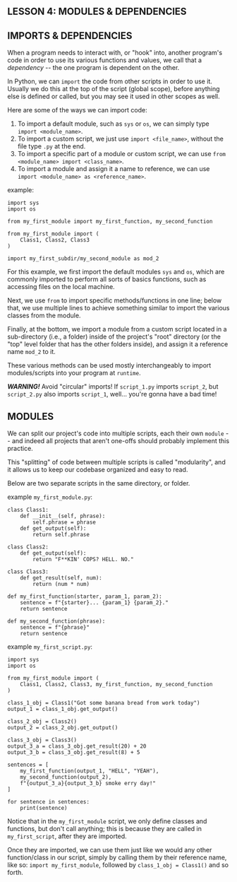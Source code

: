 ## LESSON 4: MODULES & DEPENDENCIES

## IMPORTS & DEPENDENCIES

When a program needs to interact with, or "hook" into, another program's code in order to use its various functions and values, we call that a *dependency* -- the one program is dependent on the other.

In Python, we can `import` the code from other scripts in order to use it. Usually we do this at the top of the script (global scope), before anything else is defined or called, but you may see it used in other scopes as well.

Here are some of the ways we can import code:
1. To import a default module, such as `sys` or `os`, we can simply type `import <module_name>`.
2. To import a custom script, we just use `import <file_name>`, without the file type `.py` at the end.
3. To import a specific part of a module or custom script, we can use `from <module_name> import <class_name>`.
4. To import a module and assign it a name to reference, we can use `import <module_name> as <reference_name>`.

example:
```
import sys
import os

from my_first_module import my_first_function, my_second_function

from my_first_module import (
	Class1, Class2, Class3
)

import my_first_subdir/my_second_module as mod_2
```

For this example, we first import the default modules `sys` and `os`, which are commonly imported to perform all sorts of basics functions, such as accessing files on the local machine.

Next, we use `from` to import specific methods/functions in one line; below that, we use multiple lines to achieve something similar to import the various classes from the module.

Finally, at the bottom, we import a module from a custom script located in a sub-directory (i.e., a folder) inside of the project's "root" directory (or the "top" level folder that has the other folders inside), and assign it a reference name `mod_2` to it.

These various methods can be used mostly interchangeably to import modules/scripts into your program at `runtime`.

***WARNING!*** Avoid "circular" imports! If `script_1.py` imports `script_2`, but `script_2.py` also imports `script_1`, well... you're gonna have a bad time!


## MODULES

We can split our project's code into multiple scripts, each their own `module` -- and indeed all projects that aren't one-offs should probably implement this practice.

This "splitting" of code between multiple scripts is called "modularity", and it allows us to keep our codebase organized and easy to read.

Below are two separate scripts in the same directory, or folder.

example `my_first_module.py`:
```
class Class1:
	def __init__(self, phrase):
		self.phrase = phrase
	def get_output(self):
		return self.phrase

class Class2:
	def get_output(self):
		return "F**KIN' COPS? HELL. NO."
		
class Class3:
	def get_result(self, num):
		return (num * num)
	
def my_first_function(starter, param_1, param_2):
	sentence = f"{starter}... {param_1} {param_2}."
	return sentence
	
def my_second_function(phrase):
	sentence = f"{phrase}"
	return sentence
```

example `my_first_script.py`:
```
import sys
import os

from my_first_module import (
	Class1, Class2, Class3, my_first_function, my_second_function
)

class_1_obj = Class1("Got some banana bread from work today")
output_1 = class_1_obj.get_output()

class_2_obj = Class2()
output_2 = class_2_obj.get_output()

class_3_obj = Class3()
output_3_a = class_3_obj.get_result(20) + 20
output_3_b = class_3_obj.get_result(8) + 5

sentences = [
	my_first_function(output_1, "HELL", "YEAH"),
	my_second_function(output_2),
	f"{output_3_a}{output_3_b} smoke erry day!"
]

for sentence in sentences:
	print(sentence)
```

Notice that in the `my_first_module` script, we only define classes and functions, but don't call anything; this is because they are called in `my_first_script`, after they are imported.

Once they are imported, we can use them just like we would any other function/class in our script, simply by calling them by their reference name, like so: `import my_first_module`, followed by `class_1_obj = Class1()` and so forth.